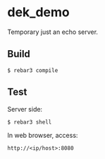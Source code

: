 dek_demo
=====

Temporary just an echo server.

Build
-----

    $ rebar3 compile

Test
-----

Server side:

    $ rebar3 shell

In web browser, access:

    http://<ip/host>:8080
